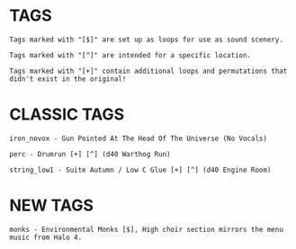 # TAGS
	Tags marked with "[$]" are set up as loops for use as sound scenery.

	Tags marked with "[^]" are intended for a specific location.

	Tags marked with "[+]" contain additional loops and permutations that didn't exist in the original!

# CLASSIC TAGS
	iron_novox - Gun Pointed At The Head Of The Universe (No Vocals)

	perc - Drumrun [+] [^] (d40 Warthog Run)

	string_low1 - Suite Autumn / Low C Glue [+] [^] (d40 Engine Room)

# NEW TAGS
	monks - Environmental Monks [$], High choir section mirrors the menu music from Halo 4.